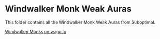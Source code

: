 # Windwalker Monk Weak Auras
This folder contains all the Windwalker Monk Weak Auras from Suboptimal.

[Windwalker Monks on wago.io](https://wago.io/weakauras/classes/monk/windwalker)
